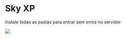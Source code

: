 <h1> Sky XP </h1>
<p> Instale todas as pastas para entrar sem erros no servidor</p>
<img src="https://i.postimg.cc/fTt1k6VR/logo-bot.jpg">
